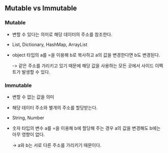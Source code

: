 ## Mutable vs Immutable

### Mutable
- 변할 수 있다는 의미로 해당 데이터의 주소를 참조한다.
- List, Dictionary, HashMap, ArrayList 
- object 타입의 a를 =을 이용해 b로 복사하고 a의 값을 변경한다면 b도 변경된다. 

    -> 같은 주소를 가리키고 있기 때문에 해당 값을 사용하는 모든 곳에서 사이드 이펙트가 발생할 수 있다.

### Immutable
- 변할 수 없는 값을 의미
- 해당 데이터 주소와 별개의 주소를 할당받는다.
- String, Number
- 숫자 타입의 변수 a를 =을 이용해 b에 할당해 주는 경우 a의 값을 변경해도 b에는 아무 영향이 없다. 
    
    -> a와 b는 서로 다른 주소를 가리키기 때문이다.

